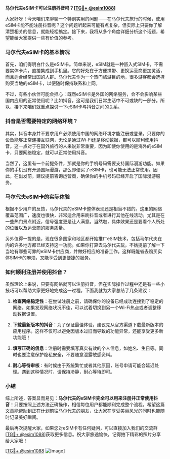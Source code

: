 **马尔代夫eSIM卡可以注册抖音吗？[[TG💪+ @esim1088](https://t.me/s/esim1088)]**

大家好呀！今天咱们来聊聊一个特别实用的问题——在马尔代夫旅行的时候，使用eSIM卡能不能注册抖音呢？这个问题听起来可能有点复杂，但实际上只要你了解清楚相关的信息，就能轻松搞定。接下来，我将从多个角度详细分析这个话题，希望能给大家提供一些有价值的参考。

### 马尔代夫eSIM卡的基本情况

首先，咱们得明白什么是eSIM卡。简单来说，eSIM就是一种嵌入式SIM卡，不需要实体卡片，直接集成到手机里。它的好处在于方便携带、更换运营商更加灵活，而且适合经常出国的人群。马尔代夫作为一个热门旅游目的地，很多游客都会选择购买当地的eSIM卡，以便随时保持联系和上网。

不过，有些小伙伴可能会担心：既然eSIM卡是外国的网络服务，会不会影响某些国内应用的正常使用呢？比如抖音，这可是我们日常生活中不可或缺的一部分。所以，接下来咱们就重点探讨一下eSIM卡与抖音之间的关系。

### 抖音是否需要特定的网络环境？

其实，抖音本身并不要求用户必须使用中国的网络环境才能注册或登录。只要你的设备能够正常连接互联网，无论是通过Wi-Fi还是移动数据，都可以顺利使用抖音。这一点对于在国外旅行的人来说非常重要，因为即使你使用的是海外的eSIM卡，只要网络稳定，就可以正常使用抖音。

当然了，这里有一个前提条件，那就是你的手机号码需要支持国际漫游功能。如果你的手机没有开通国际漫游，那么即便买了eSIM卡，也可能无法正常使用。因此，在出发前，建议提前咨询运营商，确保你的手机号码已经开启了国际漫游服务。

### 马尔代夫eSIM卡的实际体验

根据不少用户的反馈，马尔代夫的eSIM卡整体表现还是相当不错的。这里的网络覆盖范围广，速度也很快，非常适合用来刷抖音或者进行其他在线活动。尤其是在一些热门景点附近，信号强度更是让人满意。当然啦，具体效果还是要看个人所处的位置以及运营商的服务质量。

另外值得一提的是，现在很多国家和地区都开始推广eSIM技术，包括马尔代夫在内的许多地方都已经支持这一功能。如果你打算去马尔代夫玩，不妨提前了解一下当地有哪些可靠的eSIM卡供应商，并做好相应的准备工作。这样既能省去购买实体SIM卡的麻烦，又能享受到更便捷的服务。

### 如何顺利注册并使用抖音？

虽然理论上来说，只要有网络就可以注册抖音，但在实际操作过程中还是有一些小技巧可以帮助大家更好地完成这一过程。下面我就为大家总结了几条建议：

1. **检查网络稳定性**：在尝试注册之前，请确保你的设备已经成功连接到了稳定的网络。如果发现网络状况不佳，可以试着切换到另一个Wi-Fi热点或者调整移动数据设置。

2. **下载最新版本的抖音**：为了保证最佳体验，建议先从官方渠道下载最新版本的应用程序。这样不仅可以避免因版本过旧而导致的功能异常，还能享受更多新功能哦！

3. **填写正确的信息**：注册时需要填写真实有效的个人信息，如姓名、生日等。同时也要注意保护隐私安全，不要随意泄露敏感资料。

4. **耐心等待审核**：有时候由于系统繁忙或者其他原因，账号申请可能会延迟处理。遇到这种情况时，请保持冷静，耐心等待即可。

### 小结

综上所述，答案显而易见：**马尔代夫的eSIM卡完全可以用来注册并正常使用抖音**！只要按照上述方法正确操作，相信每位用户都能顺利完成整个流程。希望这篇文章能帮助到正在计划前往马尔代夫的朋友，让大家在享受美丽风光的同时也能随时记录美好瞬间。

最后再次提醒大家，如果您对eSIM卡有任何疑问，可以直接加入我们的交流群[[TG💪+ @esim1088](https://t.me/s/esim1088)]获取更多信息。祝大家旅途愉快，记得拍下精彩的照片分享给大家哦！

[[TG💪+ @esim1088](https://t.me/s/esim1088) ![Image](https://i.postimg.cc/4NQfJmqS/Snipaste-2025-05-13-00-14-12.png)]